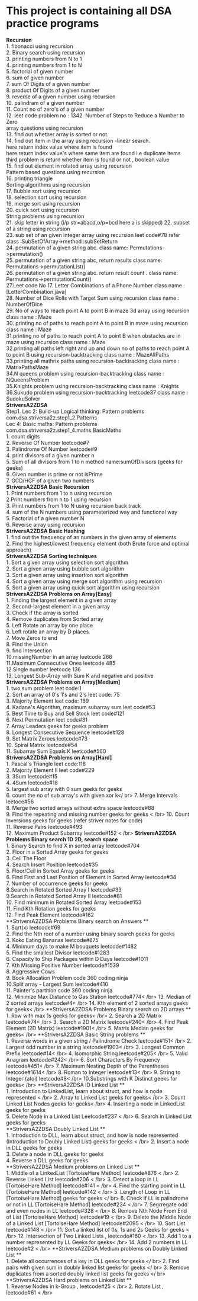 # This project is containing all DSA practice programs

**Recursion** <br />
         1. fibonacci using recursion <br />
         2. Binary search using recursion <br />
         3. printing numbers from N to 1 <br />
         4. printing numbers from 1 to N <br />
         5. factorial of given number<br />
         6. sum  of given number<br />
         7. sum Of Digits of a given number <br />
         8. product Of Digits of a given number <br />
         9. reverse of a given number using recursion <br />
         10. palindram of a given number <br />
         11. Count no of zero's of a given number <br />
         12. leet code problem no : 1342. Number of Steps to Reduce a Number to Zero  <br />
         array questions using recursion <br />
         13. find out whether array is sorted or not. <br />
         14. find out item in the  array using recursion -linear search.<br />
             here return index value where item is found<br />
             here return index value's  where same item are found i.e duplicate items<br />
             third problem is return whether item is found or not , boolean value <br />
         15. find out element in rotated array using recursion <br />
         Pattern based questions using recursion <br />
         16. printing triangle <br />
         Sorting algorithms using recursion <br />
         17. Bubble sort using recursion <br />
         18. selection sort using recursion  <br />
         19. merge sort using recursion  <br />
         20. quick sort using recursion  <br />
         String problems using recursion <br />
         21. skip letter in string (i/p str=abacd,o/p=bcd here a is skipped)
         22. subset of a string using recursion<br />
         23. sub set of an given integer array using recursion leet code#78 refer class :SubSetOfArray->method :subSetReturn<br />
         24. permutation of a given string abc. class name: Permutations->permutation()<br />
         25. permutation of a given string abc, return results class name: Permutations->permutationList()<br />
         26. permutation of a given string abc. return result count . class name: Permutations->permutationCount()<br />
         27.Leet code No 17. Letter Combinations of a Phone Number class name :[LetterCombination.java]<br />
         28. Number of Dice Rolls with Target Sum using recursion class name : NumberOfDice <br />
         29. No of ways to reach point A to point B in maze 3d array using recursion class name : Maze <br />
         30. printing no of paths to reach  point A to point B in maze  using recursion class name : Maze <br />
         31.printing no of paths to reach  point A to point B when obstacles are in maze  using recursion class name : Maze <br />
         32.printing all paths left right and up and down no of paths to reach  point A to point B  using recursion-backtracking class name : MazeAllPaths <br />
         33.printing all mathrix paths using recursion-backtracking class name : MatrixPathsMaze <br />
         34.N queens problem using recursion-backtracking class name : NQueensProblem <br />
         35.Knights problem using recursion-backtracking class name : Knights <br />
         36.Sukudo problem using recursion-backtracking leetcode37 class name : SudokuSolver <br />
**StriversA2ZDSA** <br />
Step1. Lec 2: Build-up Logical thinking: Pattern problems com.dsa.striversa2z.step1_2.Patterns<br />
       Lec 4: Basic maths: Pattern problems com.dsa.striversa2z.step1_4.maths.BasicMaths<br />
             1. count digits <br />
             2. Reverse Of Number leetcode#7 <br />
             3. Palindrome Of Number leetcode#9 <br />
             4. print divisors of a given number n <br />
             5. Sum of all divisors from 1 to n method name:sumOfDivisors (geeks for geeks)<br />
             6. Given number is prime or not isPrime <br />
             7. GCD/HCF of a given two numbers <br />
**StriversA2ZDSA Basic Recursion** <br />
             1. Print numbers from 1 to n using recursion <br />
             2.Print numbers from n to 1 using recursion <br />
             3. Print numbers from 1 to N using recursion back track <br />
             4. sum of the N numbers using parameterized way and functional way  <br />
             5. Factorial of a given number  N  <br />
             6. Reverse array using recursion  <br />
**StriversA2ZDSA Basic Hashing** <br />
             1. find out the frequency of an numbers in the given array of elements <br />
             2. Find the highest/lowest frequency element (both Brute force and optimal  approach) <br />
**StriversA2ZDSA Sorting techniques** <br />
             1. Sort a given array using selection sort algorithm <br />
             2. Sort a given array using bubble sort algorithm <br />
             3. Sort a given array using insertion sort algorithm <br />
             4. Sort a given array using merge sort algorithm using recursion <br />
             5. Sort a given array using quick sort algorithm using recursion <br />
**StriversA2ZDSA Problems on Array[Easy]** <br />
             1. Finding the largest element in a given array <br />
             2. Second-largest element in a given  array <br />
             3. Check if the array is sorted <br />
             4. Remove duplicates from Sorted array <br />
             5. Left Rotate an array by one place <br />
             6. Left rotate an array by D places <br />
             7. Move Zeros to end <br />
             8. Find the Union <br />
             9. find Intersection<br />
             10.missingNumber in an array leetcode 268 <br />
             11.Maximum Consecutive Ones leetcode 485 <br />
             12.Single number leetcode 136 <br />
             13. Longest Sub-Array with Sum K and negative and positive <br />
**StriversA2ZDSA Problems on Array[Medium]** <br />
            1. two sum problem leet code:1 <br />
            2. Sort an array of 0's 1's and 2's leet code: 75<br />
            3. Majority Element leet code: 169 <br />
            4. Kadane's Algorithm, maximum subarray sum leet code#53<br />
            5. Best Time to Buy and Sell Stock leet code#121<br />
            6. Next Permutation leet code#31<br />
            7. Array Leaders geeks for geeks problem<br />
            8. Longest Consecutive Sequence leetcode#128<br />
            9. Set Matrix Zeroes leetcode#73<br />
            10. Spiral Matrix leetcode#54<br />
            11. Subarray Sum Equals K leetcode#560 <br />
**StriversA2ZDSA Problems on Array[Hard]** <br />
            1. Pascal's Triangle leet code:118 <br />
            2. Majority Element II leet code#229 <br />
            3. 3Sum leetcode#15 <br />
            4. 4Sum leetcode#18 <br />
            5. largest sub array with 0 sum geeks for geeks </br>
            6. count the no of sub array's with given xor k</ br>
            7. Merge Intervals leetoce#56 </br>
            8. Merge two sorted arrays without extra space leetcode#88 </br>
            9. Find the repeating and missing number geeks for geeks < /br>
            10. Count Inversions geeks for geeks (refer striver notes for code) </br >
            11. Reverse Pairs leetcode#493 </br>
            12. Maximum Product Subarray leetcode#152 < /br>
**StriversA2ZDSA Problems Binary search 1D 2D, search space** <br />
            1. Binary Search to find X in sorted array leetcode#704 </br>
            2. Floor in a Sorted Array  geeks for geeks</br>
            3. Ceil The Floor </br>
            4. Search Insert Position leetcode#35 </br>
            5. Floor/Ceil in Sorted Array geeks for geeks </br>
            6. Find First and Last Position of Element in Sorted Array leetcode#34 </br>
            7. Number of occurrence geeks for geeks</br>
            8.Search in Rotated Sorted Array I leetcode#33 </br>
            9.Search in Rotated Sorted Array II leetcode#81 </br>
           10. Find minimum in Rotated Sorted Array leetcode#153 </br>
           11. Find Kth Rotation geeks for geeks</br>
           12. Find Peak Element leetcode#162 </br>
**StriversA2ZDSA Problems Binary search  on Answers ** <br />
           1. Sqrt(x) leetcode#69</br>
           2. Find the Nth root of a number using binary search geeks for geeks</br>
           3. Koko Eating Bananas leetcode#875</br>
           4. Minimum days to make M bouquets leetcode#1482</br>
           5. Find the smallest Divisor leetcode#1283</br>
           6. Capacity to Ship Packages within D Days leetcode#1011</br>
           7. Kth Missing Positive Number leetcode#1539</br>
           8. Aggressive Cows </br>
           9. Book Allocation Problem code 360 coding ninja</br>
           10.Split array - Largest Sum leetcode#410</br>
           11. Painter's partition code 360 coding ninja</br>
           12. Minimize Max Distance to Gas Station leetcode#774< /br>
           13. Median of 2 sorted arrays leetcode#4< /br>
           14. Kth element of 2 sorted arrays geeks for geeks< /br>
**StriversA2ZDSA Problems Binary search  on 2D arrays ** <br />
          1. Row with max 1s geeks for geeks< /br>
          2. Search a 2D Matrix leetcode#74< /br>
          3. Search a 2D Matrix leetcode#240< /br>
          4. Find Peak Element (2D Matrix) leetcode#1901< /br>
          5. Matrix Median geeks for geeks< /br>
**StriversA2ZDSA Basic String problems ** <br />
         1. Reverse words in a given string / Palindrome Check leetcode#151< /br>
         2. Largest odd number in a string  leetcode#1903< /br>
         3. Longest Common Prefix leetcode#14< /br>
         4. Isomorphic String leetcode#205< /br>
         5. Valid Anagram leetcode#242< /br>
         6. Sort Characters By Frequency leetcode#451< /br>
         7. Maximum Nesting Depth of the Parentheses leetcode#1614< /br>
         8. Roman to Integer leetcode#13< /br>
         9. String to Integer (atoi) leetcode#8< /br>
         10.Substrings with K Distinct geeks for geeks< /br>
**StriversA2ZDSA ID Linked List ** <br />
         1. Introduction to LinkedList, learn about struct, and how is node represented < /br>
         2. Array to Linked List geeks for geeks< /br>
         3. Count Linked List Nodes geeks for geeks< /br>
         4. Inserting a node in LinkedList geeks for geeks</br>
         5. Delete Node in a Linked List Leetcode#237 < /br>
         6. Search in Linked List geeks for geeks</br>
**StriversA2ZDSA Doubly Linked List ** <br />
         1. Introduction to DLL, learn about struct, and how is node represented (Introduction to Doubly Linked List) geeks for geeks < /br>
         2. Insert a node in DLL geeks for geeks</br>
         3. Delete a node in DLL geeks for geeks</br>
         4. Reverse a DLL geeks for geeks</br>
**StriversA2ZDSA Medium problems on Linked List ** <br />
        1. Middle of a LinkedList [TortoiseHare Method]  leetcode#876 < /br>
        2. Reverse Linked List leetcode#206 < /br>
        3. Detect a loop in LL [TortoiseHare Method] leetcode#141 < /br>
        4. Find the starting point in LL [TortoiseHare Method] leetcode#142 < /br>
        5. Length of Loop in LL  [TortoiseHare Method] geeks for geeks </ br>
        6. Check if LL is palindrome or not in LL [TortoiseHare Method] leetcode#234 < /br>
        7. Segrregate odd and even nodes in LL leetcode#328 < /br>
        8. Remove Nth Node From End of List [TortoiseHare Method] leetcode#19 < /br>
        9. Delete the Middle Node of a Linked List [TortoiseHare Method] leetcode#2095 < /br>
        10. Sort List leetcode#148 < /br>
        11. Sort a linked list of 0s, 1s and 2s  Geeks for geeks < /br>
        12. Intersection of Two Linked Lists , leetcode#160 < /br>
        13. Add 1 to a number represented by LL Geeks for geeks< /br>
        14. Add 2 numbers in LL leetcode#2 < /br>
**StriversA2ZDSA Medium problems on Doubly Linked List ** <br />
        1. Delete all occurrences of a key in DLL geeks for geeks </ br>
        2. Find pairs with given sum in doubly linked list geeks for geeks </ br>
        3. Remove duplicates from a sorted doubly linked list geeks for geeks </ br>
**StriversA2ZDSA Hard  problems on  Linked List ** <br />
       1. Reverse Nodes in k-Group , leetcode#25 < /br>
       2. Rotate List , leetcode#61 < /br>

       






        





   



     



















       































         


         

     


         
   